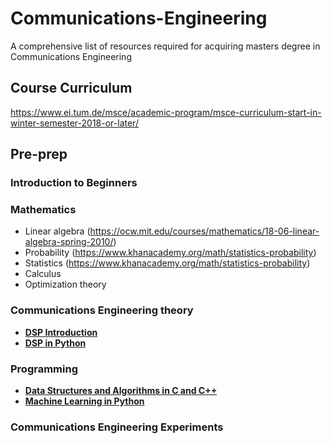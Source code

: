 # Communications-Engineering
A comprehensive list of resources required for acquiring masters degree in Communications Engineering

## Course Curriculum
https://www.ei.tum.de/msce/academic-program/msce-curriculum-start-in-winter-semester-2018-or-later/

## Pre-prep
### Introduction to Beginners

### Mathematics
* Linear algebra (https://ocw.mit.edu/courses/mathematics/18-06-linear-algebra-spring-2010/)
* Probability (https://www.khanacademy.org/math/statistics-probability)
* Statistics (https://www.khanacademy.org/math/statistics-probability)
* Calculus
* Optimization theory
### Communications Engineering theory
* [**DSP Introduction**](https://www.dspguide.com/ch28.htm)
* [**DSP in Python**](https://greenteapress.com/thinkdsp/thinkdsp.pdf)
### Programming
* [**Data Structures and Algorithms in C and C++**](https://github.com/dekaio/Datastructures-and-Algorithms)
* [**Machine Learning in Python**](https://github.com/dekaio/Machine-learning)
### Communications Engineering Experiments
